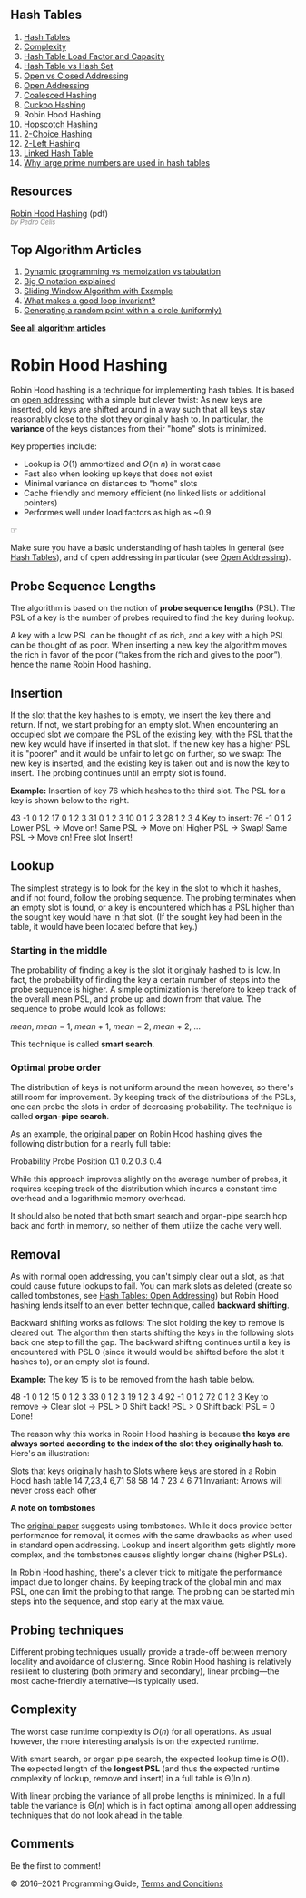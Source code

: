 <span class="underline"></span>

<span class="underline"></span>

Hash Tables
-----------

1.  [Hash Tables](hash-tables.html)
2.  [Complexity](hash-tables-complexity.html)
3.  [Hash Table Load Factor and Capacity](hash-table-load-factor-and-capacity.html)
4.  [Hash Table vs Hash Set](hash-table-vs-hash-set.html)
5.  [Open vs Closed Addressing](hash-tables-open-vs-closed-addressing.html)
6.  [Open Addressing](hash-tables-open-addressing.html)
7.  [Coalesced Hashing](coalesced-hashing.html)
8.  [Cuckoo Hashing](cuckoo-hashing.html)
9.  Robin Hood Hashing
10. [Hopscotch Hashing](hopscotch-hashing.html)
11. [2-Choice Hashing](2-choice-hashing.html)
12. [2-Left Hashing](2-left-hashing.html)
13. [Linked Hash Table](linked-hash-table.html)
14. [Why large prime numbers are used in hash tables](prime-numbers-in-hash-tables.html)

Resources
---------

[Robin Hood Hashing](https://cs.uwaterloo.ca/research/tr/1986/CS-86-14.pdf) (pdf)  
<span style="color: grey; font-style: italic; font-size: smaller">by Pedro Celis</span>

<span class="underline"></span>

Top Algorithm Articles
----------------------

1.  [Dynamic programming vs memoization vs tabulation](dynamic-programming-vs-memoization-vs-tabulation.html)
2.  [Big O notation explained](big-o-notation-explained.html)
3.  [Sliding Window Algorithm with Example](sliding-window-example.html)
4.  [What makes a good loop invariant?](what-makes-a-good-loop-invariant.html)
5.  [Generating a random point within a circle (uniformly)](random-point-within-circle.html)

[**See all algorithm articles**](algorithms.html)

Robin Hood Hashing
==================

Robin Hood hashing is a technique for implementing hash tables. It is based on [open addressing](hash-tables-open-addressing.html) with a simple but clever twist: As new keys are inserted, old keys are shifted around in a way such that all keys stay reasonably close to the slot they originally hash to. In particular, the **variance** of the keys distances from their "home" slots is minimized.

Key properties include:

-   Lookup is *O*(1) ammortized and *O*(ln *n*) in worst case
-   Fast also when looking up keys that does not exist
-   Minimal variance on distances to "home" slots
-   Cache friendly and memory efficient (no linked lists or additional pointers)
-   Performes well under load factors as high as ~0.9

☞

Make sure you have a basic understanding of hash tables in general (see [Hash Tables](hash-tables.html)), and of open addressing in particular (see [Open Addressing](hash-tables-open-addressing.html)).

Probe Sequence Lengths
----------------------

The algorithm is based on the notion of **probe sequence lengths** (PSL). The PSL of a key is the number of probes required to find the key during lookup.

A key with a low PSL can be thought of as rich, and a key with a high PSL can be thought of as poor. When inserting a new key the algorithm moves the rich in favor of the poor (“takes from the rich and gives to the poor”), hence the name Robin Hood hashing.

Insertion
---------

If the slot that the key hashes to is empty, we insert the key there and return. If not, we start probing for an empty slot. When encountering an occupied slot we compare the PSL of the existing key, with the PSL that the new key would have if inserted in that slot. If the new key has a higher PSL it is "poorer" and it would be unfair to let go on further, so we swap: The new key is inserted, and the existing key is taken out and is now the key to insert. The probing continues until an empty slot is found.

**Example:** Insertion of key 76 which hashes to the third slot. The PSL for a key is shown below to the right.

43 -1 0 1 2 17 0 1 2 3 31 0 1 2 3 10 0 1 2 3 28 1 2 3 4 Key to insert: 76 -1 0 1 2 Lower PSL → Move on! Same PSL → Move on! Higher PSL → Swap! Same PSL → Move on! Free slot Insert!

Lookup
------

The simplest strategy is to look for the key in the slot to which it hashes, and if not found, follow the probing sequence. The probing terminates when an empty slot is found, or a key is encountered which has a PSL higher than the sought key would have in that slot. (If the sought key had been in the table, it would have been located before that key.)

### Starting in the middle

The probability of finding a key is the slot it originaly hashed to is low. In fact, the probability of finding the key a certain number of steps into the probe sequence is higher. A simple optimization is therefore to keep track of the overall mean PSL, and probe up and down from that value. The sequence to probe would look as follows:

*mean*, <span class="no-wrap">*mean* − 1</span>, <span class="no-wrap">*mean* + 1</span>, <span class="no-wrap">*mean* − 2</span>, <span class="no-wrap">*mean* + 2</span>, …

This technique is called **smart search**.

### Optimal probe order

The distribution of keys is not uniform around the mean however, so there's still room for improvement. By keeping track of the distributions of the PSLs, one can probe the slots in order of decreasing probability. The technique is called **organ-pipe search**.

As an example, the [original paper](https://cs.uwaterloo.ca/research/tr/1986/CS-86-14.pdf) on Robin Hood hashing gives the following distribution for a nearly full table:

Probability Probe Position 0.1 0.2 0.3 0.4

While this approach improves slightly on the average number of probes, it requires keeping track of the distribution which incures a constant time overhead and a logarithmic memory overhead.

It should also be noted that both smart search and organ-pipe search hop back and forth in memory, so neither of them utilize the cache very well.

Removal
-------

As with normal open addressing, you can't simply clear out a slot, as that could cause future lookups to fail. You can mark slots as deleted (create so called tombstones, see [Hash Tables: Open Addressing](hash-tables-open-addressing.html)) but Robin Hood hashing lends itself to an even better technique, called **backward shifting**.

Backward shifting works as follows: The slot holding the key to remove is cleared out. The algorithm then starts shifting the keys in the following slots back one step to fill the gap. The backward shifting continues until a key is encountered with PSL 0 (since it would would be shifted before the slot it hashes to), or an empty slot is found.

**Example:** The key 15 is to be removed from the hash table below.

48 -1 0 1 2 15 0 1 2 3 33 0 1 2 3 19 1 2 3 4 92 -1 0 1 2 72 0 1 2 3 Key to remove → Clear slot → PSL &gt; 0 Shift back! PSL &gt; 0 Shift back! PSL = 0 Done!

The reason why this works in Robin Hood hashing is because **the keys are always sorted according to the index of the slot they originally hash to**. Here's an illustration:

Slots that keys originally hash to Slots where keys are stored in a Robin Hood hash table 14 7,23,4 6,71 58 58 14 7 23 4 6 71 Invariant: Arrows will never cross each other

**A note on tombstones**

The [original paper](https://cs.uwaterloo.ca/research/tr/1986/CS-86-14.pdf) suggests using tombstones. While it does provide better performance for removal, it comes with the same drawbacks as when used in standard open addressing. Lookup and insert algorithm gets slightly more complex, and the tombstones causes slightly longer chains (higher PSLs).

In Robin Hood hashing, there's a clever trick to mitigate the performance impact due to longer chains. By keeping track of the global min and max PSL, one can limit the probing to that range. The probing can be started min steps into the sequence, and stop early at the max value.

Probing techniques
------------------

Different probing techniques usually provide a trade-off between memory locality and avoidance of clustering. Since Robin Hood hashing is relatively resilient to clustering (both primary and secondary), linear probing—the most cache-friendly alternative—is typically used.

Complexity
----------

The worst case runtime complexity is *O*(*n*) for all operations. As usual however, the more interesting analysis is on the expected runtime.

With smart search, or organ pipe search, the expected lookup time is *O*(1). The expected length of the **longest PSL** (and thus the expected runtime complexity of lookup, remove and insert) in a full table is Θ(ln *n*).

With linear probing the variance of all probe lengths is minimized. In a full table the variance is Θ(*n*) which is in fact optimal among all open addressing techniques that do not look ahead in the table.

Comments
--------

Be the first to comment!

© 2016–2021 Programming.Guide, [Terms and Conditions](terms-and-conditions.html)
